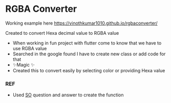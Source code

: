 # RGBA Converter 

Working example here https://vinothkumar1010.github.io/rgbaconverter/

Created to convert Hexa decimal value to RGBA value

- When working in fun project with flutter come to know that we have to use RGBA value
- Searched in the google found I have to create new class or add code for that
- ✨Magic ✨
- Created this to convert easily by selecting color or providing Hexa value

### REF
- Used [SO](https://stackoverflow.com/questions/50081213/how-do-i-use-hexadecimal-color-strings-in-flutter) question and answer to create the function
